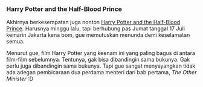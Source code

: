 ### Harry Potter and the Half-Blood Prince

Akhirnya berkesempatan juga nonton [Harry Potter and the Half-Blood Prince](http://www.imdb.com/title/tt0417741/). Harusnya minggu lalu, tapi berhubung pas Jumat tanggal 17 Juli kemarin Jakarta kena bom, gue memutuskan menunda demi keselamatan semua.

Menurut gue, film Harry Potter yang keenam ini yang paling bagus di antara film-film sebelumnya. Tentunya, gak bisa dibandingin sama bukunya. Gak perlu juga dibandingin sama bukunya. Tapi gue sangat menyayangkan tidak ada adegan pembicaraan dua perdama menteri dari bab pertama, _The Other Minister_ :D

<!-- {"time": "2009-07-29 16:46:35", "title": "Harry Potter and the Half-Blood Prince"} -->
